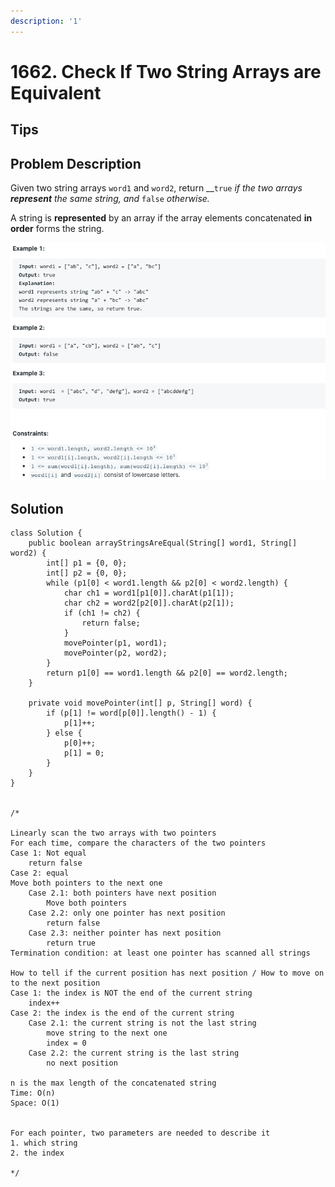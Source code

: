```yaml
---
description: '1'
---
```


# 1662. Check If Two String Arrays are Equivalent

## Tips

## Problem Description

Given two string arrays `word1` and `word2`, return __`true` _if the two arrays **represent** the same string, and_ `false` _otherwise._

A string is **represented** by an array if the array elements concatenated **in order** forms the string.

![](../.gitbook/assets/image%20%286%29.png)

## Solution

```text
class Solution {
    public boolean arrayStringsAreEqual(String[] word1, String[] word2) {
        int[] p1 = {0, 0};
        int[] p2 = {0, 0};
        while (p1[0] < word1.length && p2[0] < word2.length) {
            char ch1 = word1[p1[0]].charAt(p1[1]);
            char ch2 = word2[p2[0]].charAt(p2[1]);
            if (ch1 != ch2) {
                return false;
            }
            movePointer(p1, word1);
            movePointer(p2, word2);
        }
        return p1[0] == word1.length && p2[0] == word2.length;
    }
    
    private void movePointer(int[] p, String[] word) {
        if (p[1] != word[p[0]].length() - 1) {
            p[1]++;
        } else {
            p[0]++;
            p[1] = 0;
        }
    }
}


/*

Linearly scan the two arrays with two pointers
For each time, compare the characters of the two pointers
Case 1: Not equal
    return false
Case 2: equal
Move both pointers to the next one
    Case 2.1: both pointers have next position
        Move both pointers
    Case 2.2: only one pointer has next position
        return false
    Case 2.3: neither pointer has next position
        return true
Termination condition: at least one pointer has scanned all strings

How to tell if the current position has next position / How to move on to the next position
Case 1: the index is NOT the end of the current string
    index++
Case 2: the index is the end of the current string
    Case 2.1: the current string is not the last string
        move string to the next one
        index = 0
    Case 2.2: the current string is the last string
        no next position

n is the max length of the concatenated string
Time: O(n)
Space: O(1)


For each pointer, two parameters are needed to describe it
1. which string
2. the index

*/
```


